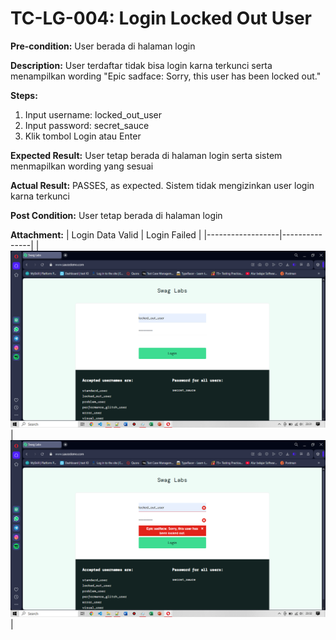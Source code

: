 # TC-LG-004: Login Locked Out User

**Pre-condition:** User berada di halaman login 

**Description:** User terdaftar tidak bisa login karna terkunci serta menampilkan wording "Epic sadface: Sorry, this user has been locked out."

**Steps:**
1. Input username: locked_out_user
2. Input password: secret_sauce
3. Klik tombol Login atau Enter

**Expected Result:** User tetap berada di halaman login serta sistem menmapilkan wording yang sesuai

**Actual Result:** PASSES, as expected. Sistem tidak mengizinkan user login karna terkunci

**Post Condition:**
User tetap berada di halaman login

**Attachment:**
| Login Data Valid | Login Failed |
|------------------|---------------|
| ![Login data valid](../documentations/TC-LG-004-Data.png) | ![Login Success](../documentations/TC-LG-004-Failed.png) |
